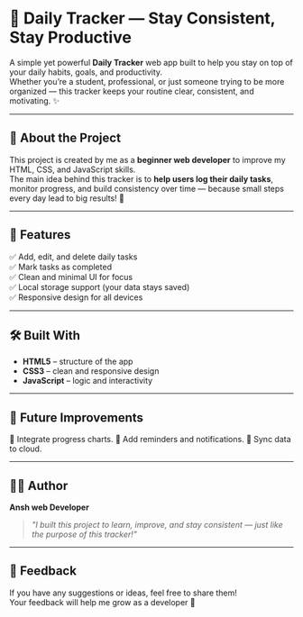 
# 🌟 Daily Tracker — Stay Consistent, Stay Productive  

A simple yet powerful **Daily Tracker** web app built to help you stay on top of your daily habits, goals, and productivity.  
Whether you’re a student, professional, or just someone trying to be more organized — this tracker keeps your routine clear, consistent, and motivating. ✨  

---

## 🧠 About the Project  

This project is created by me as a **beginner web developer** to improve my HTML, CSS, and JavaScript skills.  
The main idea behind this tracker is to **help users log their daily tasks**, monitor progress, and build consistency over time — because small steps every day lead to big results! 💪  

---

## 🚀 Features  

✅ Add, edit, and delete daily tasks  
✅ Mark tasks as completed  
✅ Clean and minimal UI for focus  
✅ Local storage support (your data stays saved)  
✅ Responsive design for all devices  

---

## 🛠️ Built With  

- **HTML5** – structure of the app  
- **CSS3** – clean and responsive design  
- **JavaScript** – logic and interactivity  

---

## 🎯 Future Improvements  

🔹 Integrate progress charts.
🔹 Add reminders and notifications.
🔹 Sync data to cloud.

---

## 👨‍💻 Author  

**Ansh web Developer**  

> *"I built this project to learn, improve, and stay consistent — just like the purpose of this tracker!"*  

---

## 💬 Feedback  

If you have any suggestions or ideas, feel free to share them!  
Your feedback will help me grow as a developer 🙌  